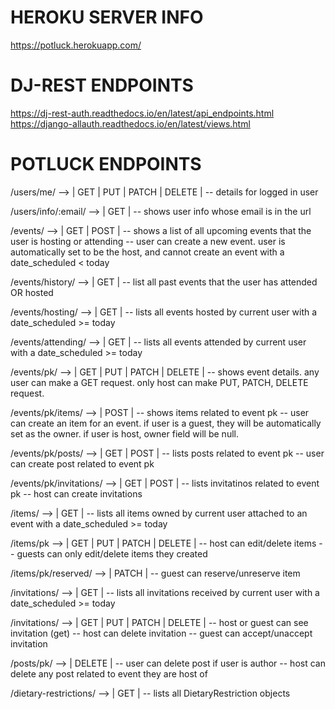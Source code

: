 # HEROKU SERVER INFO
https://potluck.herokuapp.com/

# DJ-REST ENDPOINTS
https://dj-rest-auth.readthedocs.io/en/latest/api_endpoints.html
https://django-allauth.readthedocs.io/en/latest/views.html

# POTLUCK ENDPOINTS

/users/me/ --> | GET | PUT | PATCH | DELETE |
-- details for logged in user

/users/info/:email/ --> | GET |
-- shows user info whose email is in the url

/events/ --> | GET | POST |
-- shows a list of all upcoming events that the user is hosting or attending
-- user can create a new event. user is automatically set to be the host, and cannot create an event with a date_scheduled < today

/events/history/ --> | GET |
-- list all past events that the user has attended OR hosted

/events/hosting/ --> | GET |
-- lists all events hosted by current user with a date_scheduled >= today

/events/attending/ --> | GET |
-- lists all events attended by current user with a date_scheduled >= today

/events/pk/ --> | GET | PUT | PATCH | DELETE |
-- shows event details. any user can make a GET request. only host can make PUT, PATCH, DELETE request.

/events/pk/items/ --> | POST |
-- shows items related to event pk
-- user can create an item for an event. if user is a guest, they will be automatically set as the owner. if user is host, owner field will be null.

/events/pk/posts/ --> | GET | POST |
-- lists posts related to event pk
-- user can create post related to event pk

/events/pk/invitations/ --> | GET | POST |
-- lists invitatinos related to event pk
-- host can create invitations

/items/ --> | GET |
-- lists all items owned by current user attached to an event with a date_scheduled >= today

/items/pk --> | GET | PUT | PATCH | DELETE |
-- host can edit/delete items
-- guests can only edit/delete items they created

/items/pk/reserved/ --> | PATCH |
-- guest can reserve/unreserve item

/invitations/ --> | GET |
-- lists all invitations received by current user with a date_scheduled >= today

/invitations/ --> | GET | PUT | PATCH | DELETE |
-- host or guest can see invitation (get)
-- host can delete invitation
-- guest can accept/unaccept invitation

/posts/pk/ --> | DELETE |
-- user can delete post if user is author
-- host can delete any post related to event they are host of

/dietary-restrictions/ --> | GET |
-- lists all DietaryRestriction objects